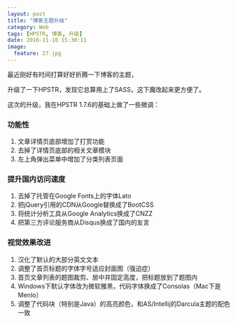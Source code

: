 ```yaml
---
layout: post
title: "博客主题升级"
category: Web
tags: [HPSTR, 博客, 升级]
date: 2016-11-16 15:30:11
image:
  feature: 27.jpg
---
```


最近刚好有时间打算好好折腾一下博客的主题，

升级了一下HPSTR，发现它总算用上了SASS，这下魔改起来更方便了。

这次的升级，我在HPSTR 1.7.6的基础上做了一些微调：

### 功能性

1. 文章详情页底部增加了打赏功能
2. 去掉了详情页底部的相关文章模块
3. 左上角弹出菜单中增加了分类列表页面

### 提升国内访问速度

1. 去掉了托管在Google Fonts上的字体Lato
2. 把jQuery引用的CDN从Google替换成了BootCSS
3. 将统计分析工具从Google Analytics换成了CNZZ
4. 把第三方评论服务商从Disqus换成了国内的友言

### 视觉效果改进

1. 汉化了默认的大部分英文文本
2. 调整了首页标题的字体字号适应封面图（强迫症）
3. 首页文章列表的题图裁剪、居中并固定高度，把标题放到了题图内
4. Windows下默认字体改为微软雅黑，代码字体换成了Consolas（Mac下是Menlo）
5. 调整了代码块（特别是Java）的高亮颜色，和AS/Intellij的Darcula主题的配色一致